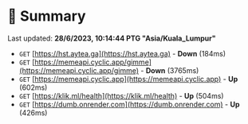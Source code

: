 # 📖 Summary
Last updated: **28/6/2023, 10:14:44 PTG "Asia/Kuala_Lumpur"**

- `GET` [https://hst.aytea.ga](https://hst.aytea.ga) - **Down** (184ms)
- `GET` [https://memeapi.cyclic.app/gimme](https://memeapi.cyclic.app/gimme) - **Down** (3765ms)
- `GET` [https://memeapi.cyclic.app](https://memeapi.cyclic.app) - **Up** (602ms)
- `GET` [https://klik.ml/health](https://klik.ml/health) - **Up** (504ms)
- `GET` [https://dumb.onrender.com](https://dumb.onrender.com) - **Up** (426ms)
